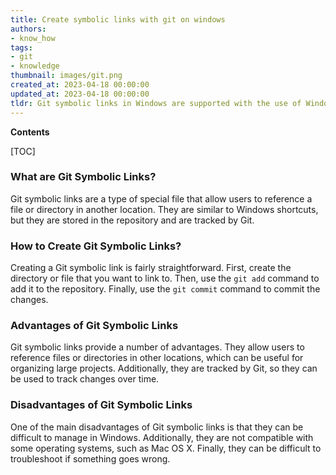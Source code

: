 ```yaml
---
title: Create symbolic links with git on windows
authors:
- know_how
tags:
- git
- knowledge
thumbnail: images/git.png
created_at: 2023-04-18 00:00:00
updated_at: 2023-04-18 00:00:00
tldr: Git symbolic links in Windows are supported with the use of Windows` mklink command.
---
```


**Contents**

[TOC]

### What are Git Symbolic Links?
Git symbolic links are a type of special file that allow users to reference a file or directory in another location. They are similar to Windows shortcuts, but they are stored in the repository and are tracked by Git.

### How to Create Git Symbolic Links?
Creating a Git symbolic link is fairly straightforward. First, create the directory or file that you want to link to. Then, use the `git add` command to add it to the repository. Finally, use the `git commit` command to commit the changes.

### Advantages of Git Symbolic Links
Git symbolic links provide a number of advantages. They allow users to reference files or directories in other locations, which can be useful for organizing large projects. Additionally, they are tracked by Git, so they can be used to track changes over time.

### Disadvantages of Git Symbolic Links
One of the main disadvantages of Git symbolic links is that they can be difficult to manage in Windows. Additionally, they are not compatible with some operating systems, such as Mac OS X. Finally, they can be difficult to troubleshoot if something goes wrong.
